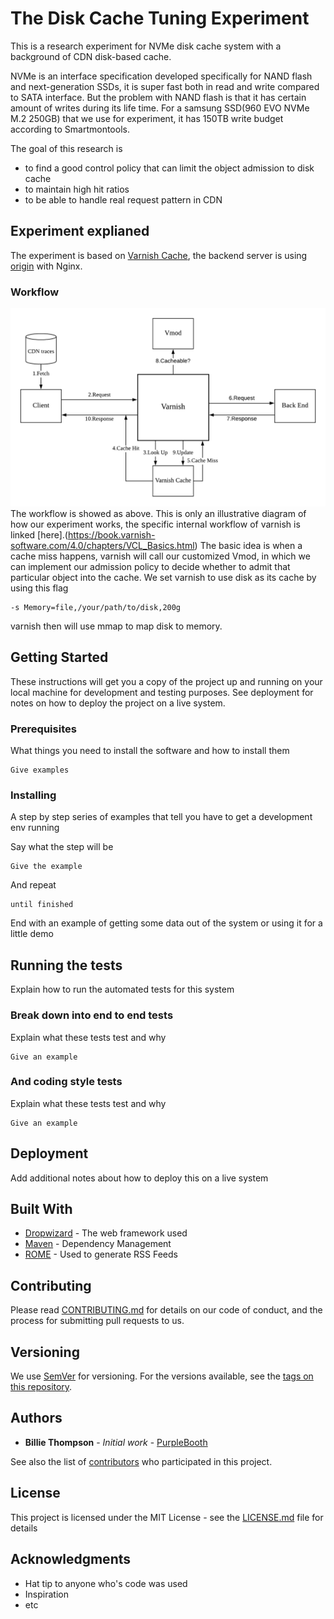 # The Disk Cache Tuning Experiment
This is a research experiment for NVMe disk cache system with a background of CDN disk-based cache.

NVMe is an interface specification developed specifically for NAND flash and next-generation SSDs, it is super fast both in read and write compared to SATA interface. But the problem with NAND flash is that it has certain amount of writes during its life time. For a samsung SSD(960 EVO NVMe M.2 250GB) that we use for experiment, it has 150TB write budget according to Smartmontools.

The goal of this research is
* to find a good control policy that can limit the object admission to disk cache
* to maintain high hit ratios 
* to be able to handle real request pattern in CDN


## Experiment explianed
The experiment is based on [Varnish Cache](https://github.com/varnishcache/varnish-cache), the backend server is using [origin](https://github.com/dasebe/webtracereplay) with Nginx.

### Workflow
![alt Experiment workflow](./asset/CDN.png)
The workflow is showed as above. This is only an illustrative diagram of how our experiment works, the specific internal workflow of varnish is linked [here].(https://book.varnish-software.com/4.0/chapters/VCL_Basics.html)
The basic idea is when a cache miss happens, varnish will call our customized Vmod, in which we can implement our admission policy to decide whether to admit that particular object into the cache. We set varnish to use disk as its cache by using this flag
```
-s Memory=file,/your/path/to/disk,200g
``` 
varnish then will use mmap to map disk to memory.



## Getting Started

These instructions will get you a copy of the project up and running on your local machine for development and testing purposes. See deployment for notes on how to deploy the project on a live system.

### Prerequisites

What things you need to install the software and how to install them

```
Give examples
```

### Installing

A step by step series of examples that tell you have to get a development env running

Say what the step will be

```
Give the example
```

And repeat

```
until finished
```

End with an example of getting some data out of the system or using it for a little demo

## Running the tests

Explain how to run the automated tests for this system

### Break down into end to end tests

Explain what these tests test and why

```
Give an example
```

### And coding style tests

Explain what these tests test and why

```
Give an example
```

## Deployment

Add additional notes about how to deploy this on a live system

## Built With

* [Dropwizard](http://www.dropwizard.io/1.0.2/docs/) - The web framework used
* [Maven](https://maven.apache.org/) - Dependency Management
* [ROME](https://rometools.github.io/rome/) - Used to generate RSS Feeds

## Contributing

Please read [CONTRIBUTING.md](https://gist.github.com/PurpleBooth/b24679402957c63ec426) for details on our code of conduct, and the process for submitting pull requests to us.

## Versioning

We use [SemVer](http://semver.org/) for versioning. For the versions available, see the [tags on this repository](https://github.com/your/project/tags). 

## Authors

* **Billie Thompson** - *Initial work* - [PurpleBooth](https://github.com/PurpleBooth)

See also the list of [contributors](https://github.com/your/project/contributors) who participated in this project.

## License

This project is licensed under the MIT License - see the [LICENSE.md](LICENSE.md) file for details

## Acknowledgments

* Hat tip to anyone who's code was used
* Inspiration
* etc